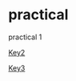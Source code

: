 # practical
practical 1



[Key2](https://github.com/Goossee/practical/tree/main/Key2)


[Key3](https://github.com/Goossee/practical/tree/main/key3)